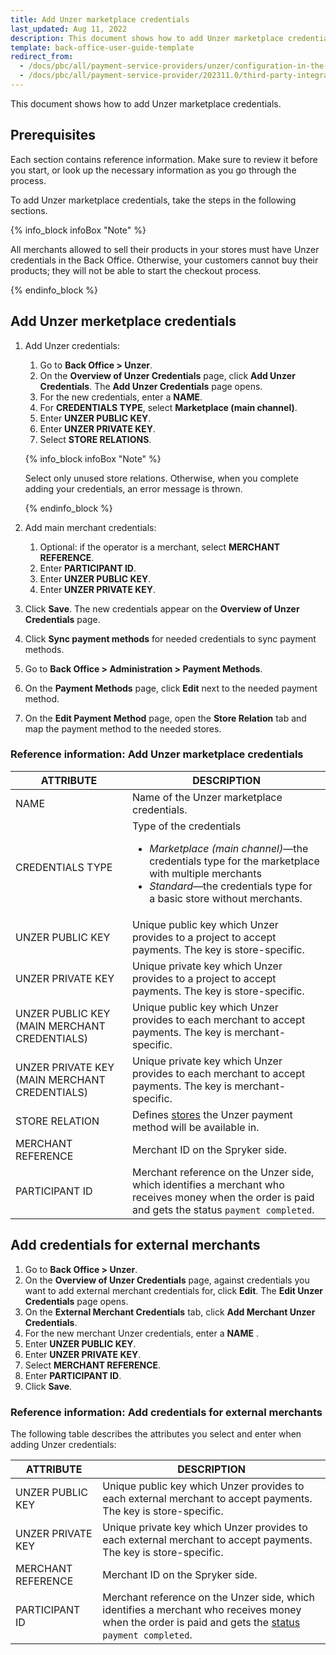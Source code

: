 ```yaml
---
title: Add Unzer marketplace credentials
last_updated: Aug 11, 2022
description: This document shows how to add Unzer marketplace credentials
template: back-office-user-guide-template
redirect_from:
  - /docs/pbc/all/payment-service-providers/unzer/configuration-in-the-back-office/add-unzer-marketplace-credentials.html
  - /docs/pbc/all/payment-service-provider/202311.0/third-party-integrations/unzer/configure-in-the-back-office/add-unzer-marketplace-credentials.html
---
```


This document shows how to add Unzer marketplace credentials.

## Prerequisites

Each section contains reference information. Make sure to review it before you start, or look up the necessary information as you go through the process.

To add Unzer marketplace credentials, take the steps in the following sections.

{% info_block infoBox "Note" %}

All merchants allowed to sell their products in your stores must have Unzer credentials in the Back Office. Otherwise, your customers cannot buy their products; they will not be able to start the checkout process.

{% endinfo_block %}

## Add Unzer merketplace credentials

1. Add Unzer credentials:
   1. Go to **Back Office > Unzer**.
   2. On the **Overview of Unzer Credentials** page, click **Add Unzer Credentials**.
      The **Add Unzer Credentials** page opens.
   3. For the new credentials, enter a **NAME**.
   4. For **CREDENTIALS TYPE**, select **Marketplace (main channel)**.
   5. Enter **UNZER PUBLIC KEY**.
   6. Enter **UNZER PRIVATE KEY**.
   7. Select **STORE RELATIONS**.

     {% info_block infoBox "Note" %}

      Select only unused store relations. Otherwise, when you complete adding your credentials, an error message is thrown.

     {% endinfo_block %}

2. Add main merchant credentials:
   1. Optional: if the operator is a merchant, select **MERCHANT REFERENCE**.
   2. Enter **PARTICIPANT ID**.
   3. Enter **UNZER PUBLIC KEY**.
   4. Enter **UNZER PRIVATE KEY**.
3. Click **Save**. The new credentials appear on the **Overview of Unzer Credentials** page.
4. Click **Sync payment methods** for needed credentials to sync payment methods.
5. Go to **Back Office > Administration > Payment Methods**.
6. On the **Payment Methods** page, click **Edit** next to the needed payment method.
7. On the **Edit Payment Method** page, open the **Store Relation** tab and map the payment method to the needed stores.

### Reference information: Add Unzer marketplace credentials

| ATTRIBUTE | DESCRIPTION |
|-|-|
| NAME | Name of the Unzer marketplace credentials. |
| CREDENTIALS TYPE | Type of the credentials <ul><li>*Marketplace (main channel)*—the credentials type for the marketplace with multiple merchants</li><li>*Standard*—the credentials type for a basic store without merchants. </li></ul> |
| UNZER PUBLIC KEY | Unique public key which Unzer provides to a project to accept payments. The key is store-specific. |
| UNZER PRIVATE KEY | Unique private key which Unzer provides to a project to accept payments. The key is store-specific. |
| UNZER PUBLIC KEY (MAIN MERCHANT CREDENTIALS) | Unique public key which Unzer provides to each merchant to accept payments. The key is merchant-specific. |
| UNZER PRIVATE KEY (MAIN MERCHANT CREDENTIALS) | Unique private key which Unzer provides to each merchant to accept payments. The key is merchant-specific. |
| STORE RELATION | Defines [stores](/docs/dg/dev/internationalization-and-multi-store/set-up-multiple-stores.html) the Unzer payment method will be available in. |
| MERCHANT REFERENCE | Merchant ID on the Spryker side. |
| PARTICIPANT ID | Merchant reference on the Unzer side, which identifies a merchant who receives money when the order is paid and gets the status `payment completed`. |

## Add credentials for external merchants

1. Go to **Back Office&nbsp;<span aria-label="and then">></span> Unzer**.
2. On the **Overview of Unzer Credentials** page, against credentials you want to add external merchant credentials for, click **Edit**.
  The **Edit Unzer Credentials** page opens.
3. On the **External Merchant Credentials** tab, click **Add Merchant Unzer Credentials**.
4. For the new merchant Unzer credentials, enter a **NAME** <!--the field must be removed from UI-->.
5. Enter **UNZER PUBLIC KEY**.
6. Enter **UNZER PRIVATE KEY**.
7. Select **MERCHANT REFERENCE**.
8. Enter **PARTICIPANT ID**.
9. Click **Save**.

### Reference information: Add credentials for external merchants

The following table describes the attributes you select and enter when adding Unzer credentials:

| ATTRIBUTE | DESCRIPTION |
|-|-|
| UNZER PUBLIC KEY | Unique public key which Unzer provides to each external merchant to accept payments. The key is store-specific. |
| UNZER PRIVATE KEY | Unique private key which Unzer provides to each external merchant to accept payments. The key is store-specific. |
| MERCHANT REFERENCE | Merchant ID on the Spryker side. |
| PARTICIPANT ID | Merchant reference on the Unzer side, which identifies a merchant who receives money when the order is paid and gets the [status](/docs/pbc/all/order-management-system/{{site.version}}/base-shop/manage-in-the-back-office/orders/change-the-state-of-order-items.html#reference-information-changing-the-state-of-order-items) `payment completed`. |
